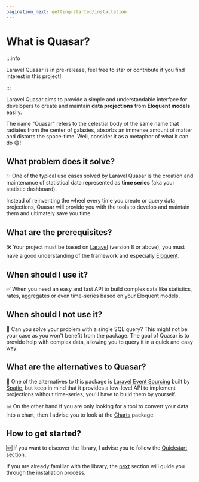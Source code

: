 ```yaml
---
pagination_next: getting-started/installation
---
```


# What is Quasar?

:::info

Laravel Quasar is in pre-release, feel free to star or contribute if you find interest in this project!

:::

Laravel Quasar aims to provide a simple and understandable interface for developers to create and maintain **data projections** from **Eloquent models** easily.

The name "Quasar" refers to the celestial body of the same name that radiates from the center of galaxies, absorbs an immense amount of matter and distorts the space-time. Well, consider it as a metaphor of what it can do 😄!

## What problem does it solve?

✨ One of the typical use cases solved by Laravel Quasar is the creation and maintenance of statistical data represented as **time series** (aka your statistic dashboard).

Instead of reinventing the wheel every time you create or query data projections, Quasar will provide you with the tools to develop and maintain them and ultimately save you time.

## What are the prerequisites?

🛠 Your project must be based on [Laravel](https://laravel.com) (version 8 or above), you must have a good understanding of the framework and especially [Eloquent](https://laravel.com/docs/8.x/eloquent).

## When should I use it?

✅ When you need an easy and fast API to build complex data like statistics, rates, aggregates or even time-series based on your Eloquent models.

## When should I not use it?

🚫 Can you solve your problem with a single SQL query? This might not be your case as you won't benefit from the package. The goal of Quasar is to provide help with complex data, allowing you to query it in a quick and easy way.

## What are the alternatives to Quasar?

💎 One of the alternatives to this package is [Laravel Event Sourcing](https://github.com/spatie/laravel-event-sourcing) built by [Spatie](https://spatie.be), but keep in mind that it provides a low-level API to implement projections without time-series, you'll have to build them by yourself.

📊 On the other hand if you are only looking for a tool to convert your data into a chart, then I advise you to look at the [Charts](https://github.com/Chartisan/Charts) package.

## How to get started?

🆕 If you want to discover the library, I advise you to follow the [Quickstart section](/quickstart).

If you are already familiar with the library, the [next](/getting-started/installation) section will guide you through the installation process.
